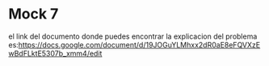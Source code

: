 # Mock 7 
el link del documento donde puedes encontrar la explicacion del problema es:https://docs.google.com/document/d/19JOGuYLMhxx2dR0aE8eFQVXzEwBdFLktE5307b_xmm4/edit
